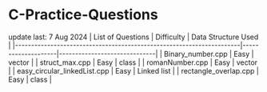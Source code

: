 # C-Practice-Questions
update last: 7 Aug 2024
| List of Questions                                                    | Difficulty         | Data Structure Used          |
|----------------------------------------------------------------------|--------------------|------------------------------|
| Binary_number.cpp                                                    | Easy               | vector                       |
| struct_max.cpp                                                       | Easy               | class                        |
| romanNumber.cpp                                                      | Easy               | vector                       |
| easy_circular_linkedList.cpp                                         | Easy               | Linked list                  |
| rectangle_overlap.cpp                                                | Easy               | class                        |
